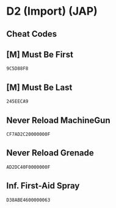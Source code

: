 # D2 (Import) (JAP)

## Cheat Codes

## [M] Must Be First

```
9C5D88F8

```

## [M] Must Be Last

```
245EECA9

```

## Never Reload MachineGun

```
CF7AD2C20000000F

```

## Never Reload Grenade

```
AD2DC40F0000000F

```

## Inf. First-Aid Spray

```
D38ABE4600000063

```

